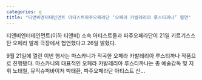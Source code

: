 ```yaml
---
categories: g
title: "티앤비엔터테인먼트 아티스트파주오페라단 ‘오페라 카발레리아 루스티까나’ 협연"
---
```

티앤비엔터테인먼트(이하 티앤비) 소속 아티스트들과 파주오페라단이 21일 키르기스스탄 오페라 발레 극장에서 협연했다고 26일 밝혔다.

9월 21일에 열린 이번 행사는 마스카니가 작곡한 오페라 카발레리아 루스티까나 작품으로 진행됐다. 마스카니의 대표적인 오페라 카발레리아 루스티까나는 총 예술감독 및 지휘 노태철, 뮤직슈퍼바이저 박태환, 파주오페라단 아티스트 산...